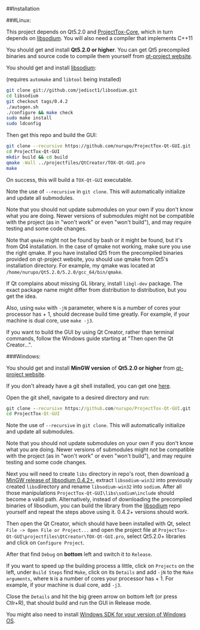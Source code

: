 ##Installation

###Linux:

This project depends on Qt5.2.0 and [ProjectTox-Core](http://github.com/irungentoo/ProjectTox-Core), which in turn depends on [libsodium](http://github.com/jedisct1/libsodium). You will also need a compiler that implements C++11

You should get and install **Qt5.2.0 or higher**.
You can get Qt5 precompiled binaries and source code to compile them yourself from [qt-project website](http://qt-project.org/downloads).

You should get and install [libsodium](https://github.com/jedisct1/libsodium):

(requires `automake` and `libtool` being installed)
```bash
git clone git://github.com/jedisct1/libsodium.git
cd libsodium
git checkout tags/0.4.2
./autogen.sh
./configure && make check
sudo make install
sudo ldconfig
```

Then get this repo and build the GUI:
```bash
git clone --recursive https://github.com/nurupo/ProjectTox-Qt-GUI.git
cd ProjectTox-Qt-GUI
mkdir build && cd build
qmake -Wall ../projectfiles/QtCreator/TOX-Qt-GUI.pro
make
```
On success, this will build a `TOX-Qt-GUI` executable.

Note the use of `--recursive` in `git clone`. This will automatically initialize and update all submodules.

Note that you should not update submodules on your own if you don't know what you are doing. Newer versions of submodules might not be compatible with the project (as in "won't work" or even "won't build"), and may require testing and some code changes.

Note that `qmake` might not be found by bash or it might be found, but it's from Qt4 installation. In the case of qmake not working, make sure you use the right qmake.
If you have installed Qt5 from the precompiled binaries provided on qt-project website, you should use qmake from Qt5's installation directory.
For example, my qmake was located at `/home/nurupo/Qt5.2.0/5.2.0/gcc_64/bin/qmake`.

If Qt complains about missing GL library, install `libgl-dev` package. The exact package name might differ from distribution to distribution, but you get the idea.

Also, using `make` with `-jN` parameter, where `N` is a number of cores your processor has + 1, should decrease build time greatly.
For example, if your machine is dual core, use `make -j3`.

If you want to build the GUI by using Qt Creator, rather than terminal commands, follow the Windows guide starting at "Then open the Qt Creator...".

###Windows:

You should get and install **MinGW version** of **Qt5.2.0 or higher** from [qt-project website](http://qt-project.org/downloads).

If you don't already have a git shell installed, you can get one [here](http://git-scm.com/download/win).

Open the git shell, navigate to a desired directory and run:
```cmd
git clone --recursive https://github.com/nurupo/ProjectTox-Qt-GUI.git
cd ProjectTox-Qt-GUI
```

Note the use of `--recursive` in `git clone`. This will automatically initialize and update all submodules.

Note that you should not update submodules on your own if you don't know what you are doing. Newer versions of submodules might not be compatible with the project (as in "won't work" or even "won't build"), and may require testing and some code changes.

Next you will need to create `libs` directory in repo's root, then download [a MinGW release of libsodium 0.4.2+](https://download.libsodium.org/libsodium/releases/), extract `libsodium-win32` into previously created `libs`directory and rename `libsodium-win32` into `sodium`. After all those manipulations `ProjectTox-Qt-GUI\libs\sodium\include` should become a valid path.
Alternatively, instead of downloading the precompiled binaries of libsodium, you can build the library from the [libsodium](https://github.com/jedisct1/libsodium) repo yourself and repeat the steps above using it. 0.4.2+ versions should work.

Then open the Qt Creator, which should have been installed with Qt, select `File -> Open File or Project...` and open the project file at `ProjectTox-Qt-GUI\projectfiles\QtCreator\TOX-Qt-GUI.pro`, select Qt5.2.0+ libraries and click on `Configure Project`.

After that find `Debug` on **bottom** left and switch it to `Release`.

If you want to speed up the building process a little, click on `Projects` on the left, under `Build Steps` find `Make`, click on its `Details` and add `-jN` to the `Make arguments`, where `N` is a number of cores your processor has + 1. For example, if your machine is dual core, add `-j3`.

Close the `Details` and hit the big green arrow on bottom left (or press Ctlr+R), that should build and run the GUI in Release mode.

You might also need to install [Windows SDK for your version of Windows OS](https://en.wikipedia.org/wiki/Microsoft_Windows_SDK#Versions).
